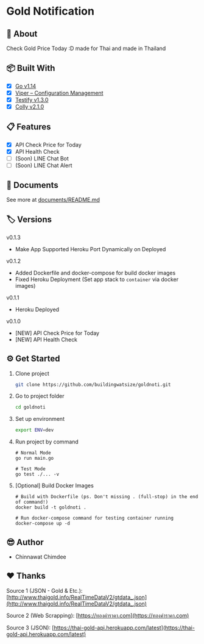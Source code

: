 # Gold Notification

## 📘 About

Check Gold Price Today :D made for Thai and made in Thailand

## 📦 Built With

- [x] [Go v1.14](https://github.com/golang/go)
- [x] [Viper – Configuration Management](https://github.com/spf13/viper)
- [x] [Testify v1.3.0](https://github.com/stretchr/testify)
- [x] [Colly v2.1.0](https://github.com/gocolly/colly)

## 📋 Features

- [x] API Check Price for Today
- [x] API Health Check
- [ ] (Soon) LINE Chat Bot
- [ ] (Soon) LINE Chat Alert

## 📝 Documents

See more at [documents/README.md](documents/README.md)

## 🏷 Versions

v0.1.3

- Make App Supported Heroku Port Dynamically on Deployed

v0.1.2

- Added Dockerfile and docker-compose for build docker images
- Fixed Heroku Deployment (Set app stack to `container` via docker images)

v0.1.1

- Heroku Deployed

v0.1.0

- [NEW] API Check Price for Today
- [NEW] API Health Check

## ⚙ Get Started

1. Clone project

    ```bash
    git clone https://github.com/buildingwatsize/goldnoti.git
    ```

2. Go to project folder

    ```bash
    cd goldnoti
    ```

3. Set up environment

    ```bash
    export ENV=dev
    ```

4. Run project by command

    ```shell
    # Normal Mode
    go run main.go

    # Test Mode
    go test ./... -v
    ```

5. [Optional] Build Docker Images

    ```shell
    # Build with Dockerfile (ps. Don't missing . (full-stop) in the end of command!)
    docker build -t goldnoti .

    # Run docker-compose command for testing container running
    docker-compose up -d
    ```

## 😎 Author

- Chinnawat Chimdee

## ❤️ Thanks

Source 1 (JSON - Gold & Etc.): [http://www.thaigold.info/RealTimeDataV2/gtdata_.json](http://www.thaigold.info/RealTimeDataV2/gtdata_.json)

Source 2 (Web Scrapping): [https://ทองคําราคา.com](https://ทองคําราคา.com)

Source 3 (JSON): [https://thai-gold-api.herokuapp.com/latest](https://thai-gold-api.herokuapp.com/latest)
